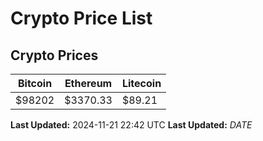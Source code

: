 # Crypto Price List

## Crypto Prices
| Bitcoin | Ethereum | Litecoin |
| ------- | -------- | -------- |
| $98202 | $3370.33 | $89.21 |
**Last Updated:** 2024-11-21 22:42 UTC
**Last Updated:** $DATE$
